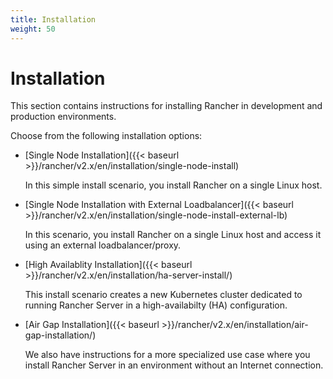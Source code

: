 ```yaml
---
title: Installation
weight: 50
---
```

# Installation

This section contains instructions for installing Rancher in development and production environments.

Choose from the following installation options:

- [Single Node Installation]({{< baseurl >}}/rancher/v2.x/en/installation/single-node-install)

	In this simple install scenario, you install Rancher on a single Linux host.

- [Single Node Installation with External Loadbalancer]({{< baseurl >}}/rancher/v2.x/en/installation/single-node-install-external-lb)

	In this scenario, you install Rancher on a single Linux host and access it using an external loadbalancer/proxy.

-  [High Availablity Installation]({{< baseurl >}}/rancher/v2.x/en/installation/ha-server-install/)

 	This install scenario creates a new Kubernetes cluster dedicated to running Rancher Server in a high-availabilty (HA) configuration.

-  [Air Gap Installation]({{< baseurl >}}/rancher/v2.x/en/installation/air-gap-installation/)

 	We also have instructions for a more specialized use case where you install Rancher Server in an environment without an Internet connection.
